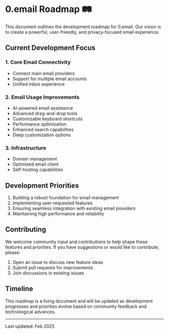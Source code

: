 # 0.email Roadmap 🛤️

This document outlines the development roadmap for 0.email. Our vision is to create a powerful, user-friendly, and privacy-focused email experience.

## Current Development Focus

### 1. Core Email Connectivity

- Connect main email providers
- Support for multiple email accounts
- Unified inbox experience

### 2. Email Usage Improvements

- AI-powered email assistance
- Advanced drag-and-drop tools
- Customizable keyboard shortcuts
- Performance optimization
- Enhanced search capabilities
- Deep customization options

### 3. Infrastructure

- Domain management
- Optimized email client
- Self-hosting capabilities

## Development Priorities

1. Building a robust foundation for email management
2. Implementing user-requested features
3. Ensuring seamless integration with existing email providers
4. Maintaining high performance and reliability

## Contributing

We welcome community input and contributions to help shape these features and priorities. If you have suggestions or would like to contribute, please:

1. Open an issue to discuss new feature ideas
2. Submit pull requests for improvements
3. Join discussions in existing issues

## Timeline

This roadmap is a living document and will be updated as development progresses and priorities evolve based on community feedback and technological advances.

---

Last updated: Feb 2025
